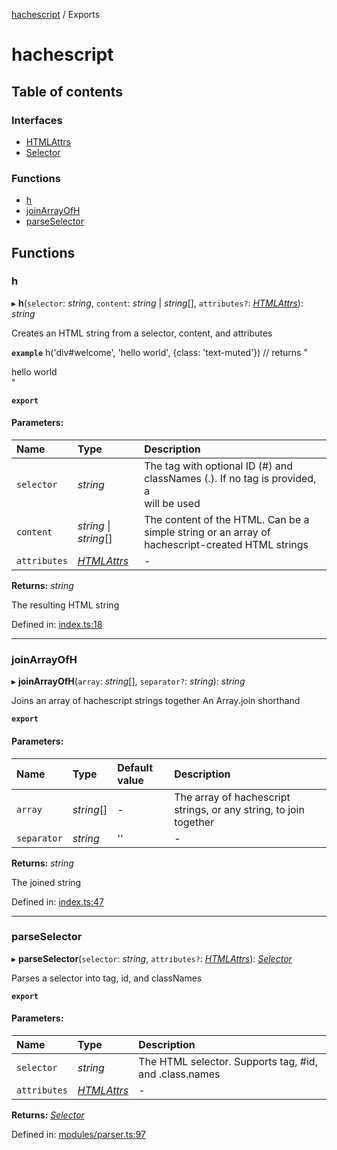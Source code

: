 [hachescript](README.md) / Exports

# hachescript

## Table of contents

### Interfaces

- [HTMLAttrs](interfaces/htmlattrs.md)
- [Selector](interfaces/selector.md)

### Functions

- [h](modules.md#h)
- [joinArrayOfH](modules.md#joinarrayofh)
- [parseSelector](modules.md#parseselector)

## Functions

### h

▸ **h**(`selector`: *string*, `content`: *string* \| *string*[], `attributes?`: [*HTMLAttrs*](interfaces/htmlattrs.md)): *string*

Creates an HTML string from a selector, content, and attributes

**`example`** h('div#welcome', 'hello world', {class: 'text-muted'}) // returns "<div id="welcome" class="text-muted">hello world</div>"

**`export`** 

#### Parameters:

Name | Type | Description |
:------ | :------ | :------ |
`selector` | *string* | The tag with optional ID (#) and classNames (.). If no tag is provided, a <div> will be used   |
`content` | *string* \| *string*[] | The content of the HTML. Can be a simple string or an array of hachescript-created HTML strings   |
`attributes` | [*HTMLAttrs*](interfaces/htmlattrs.md) | - |

**Returns:** *string*

The resulting HTML string

Defined in: [index.ts:18](https://github.com/alrico88/hachescript/blob/1b10fdc/src/index.ts#L18)

___

### joinArrayOfH

▸ **joinArrayOfH**(`array`: *string*[], `separator?`: *string*): *string*

Joins an array of hachescript strings together
An Array.join shorthand

**`export`** 

#### Parameters:

Name | Type | Default value | Description |
:------ | :------ | :------ | :------ |
`array` | *string*[] | - | The array of hachescript strings, or any string, to join together   |
`separator` | *string* | '' | - |

**Returns:** *string*

The joined string

Defined in: [index.ts:47](https://github.com/alrico88/hachescript/blob/1b10fdc/src/index.ts#L47)

___

### parseSelector

▸ **parseSelector**(`selector`: *string*, `attributes?`: [*HTMLAttrs*](interfaces/htmlattrs.md)): [*Selector*](interfaces/selector.md)

Parses a selector into tag, id, and classNames

**`export`** 

#### Parameters:

Name | Type | Description |
:------ | :------ | :------ |
`selector` | *string* | The HTML selector. Supports tag, #id, and .class.names   |
`attributes` | [*HTMLAttrs*](interfaces/htmlattrs.md) | - |

**Returns:** [*Selector*](interfaces/selector.md)

Defined in: [modules/parser.ts:97](https://github.com/alrico88/hachescript/blob/1b10fdc/src/modules/parser.ts#L97)
